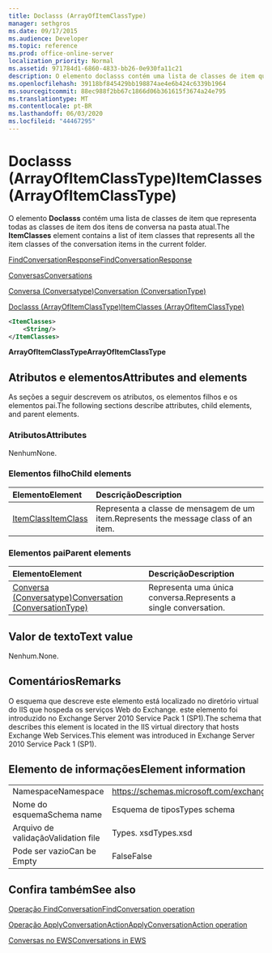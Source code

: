 ```yaml
---
title: Doclasss (ArrayOfItemClassType)
manager: sethgros
ms.date: 09/17/2015
ms.audience: Developer
ms.topic: reference
ms.prod: office-online-server
localization_priority: Normal
ms.assetid: 971784d1-6860-4833-bb26-0e930fa11c21
description: O elemento doclasss contém uma lista de classes de item que representa todas as classes de item dos itens de conversa na pasta atual.
ms.openlocfilehash: 39118bf845429bb198874ae4e6b424c6339b1964
ms.sourcegitcommit: 88ec988f2bb67c1866d06b361615f3674a24e795
ms.translationtype: MT
ms.contentlocale: pt-BR
ms.lasthandoff: 06/03/2020
ms.locfileid: "44467295"
---
```

# <a name="itemclasses-arrayofitemclasstype"></a><span data-ttu-id="43b80-103">Doclasss (ArrayOfItemClassType)</span><span class="sxs-lookup"><span data-stu-id="43b80-103">ItemClasses (ArrayOfItemClassType)</span></span>

<span data-ttu-id="43b80-104">O elemento **Doclasss** contém uma lista de classes de item que representa todas as classes de item dos itens de conversa na pasta atual.</span><span class="sxs-lookup"><span data-stu-id="43b80-104">The **ItemClasses** element contains a list of item classes that represents all the item classes of the conversation items in the current folder.</span></span> 
  
[<span data-ttu-id="43b80-105">FindConversationResponse</span><span class="sxs-lookup"><span data-stu-id="43b80-105">FindConversationResponse</span></span>](findconversationresponse.md)
  
[<span data-ttu-id="43b80-106">Conversas</span><span class="sxs-lookup"><span data-stu-id="43b80-106">Conversations</span></span>](conversations-ex15websvcsotherref.md)
  
[<span data-ttu-id="43b80-107">Conversa (Conversatype)</span><span class="sxs-lookup"><span data-stu-id="43b80-107">Conversation (ConversationType)</span></span>](conversation-conversationtype.md)
  
[<span data-ttu-id="43b80-108">Doclasss (ArrayOfItemClassType)</span><span class="sxs-lookup"><span data-stu-id="43b80-108">ItemClasses (ArrayOfItemClassType)</span></span>](itemclasses-arrayofitemclasstype.md)
  
```XML
<ItemClasses>
    <String/>
</ItemClasses>
```

 <span data-ttu-id="43b80-109">**ArrayOfItemClassType**</span><span class="sxs-lookup"><span data-stu-id="43b80-109">**ArrayOfItemClassType**</span></span>
## <a name="attributes-and-elements"></a><span data-ttu-id="43b80-110">Atributos e elementos</span><span class="sxs-lookup"><span data-stu-id="43b80-110">Attributes and elements</span></span>

<span data-ttu-id="43b80-111">As seções a seguir descrevem os atributos, os elementos filhos e os elementos pai.</span><span class="sxs-lookup"><span data-stu-id="43b80-111">The following sections describe attributes, child elements, and parent elements.</span></span>
  
### <a name="attributes"></a><span data-ttu-id="43b80-112">Atributos</span><span class="sxs-lookup"><span data-stu-id="43b80-112">Attributes</span></span>

<span data-ttu-id="43b80-113">Nenhum</span><span class="sxs-lookup"><span data-stu-id="43b80-113">None.</span></span>
  
### <a name="child-elements"></a><span data-ttu-id="43b80-114">Elementos filho</span><span class="sxs-lookup"><span data-stu-id="43b80-114">Child elements</span></span>

|<span data-ttu-id="43b80-115">**Elemento**</span><span class="sxs-lookup"><span data-stu-id="43b80-115">**Element**</span></span>|<span data-ttu-id="43b80-116">**Descrição**</span><span class="sxs-lookup"><span data-stu-id="43b80-116">**Description**</span></span>|
|:-----|:-----|
|[<span data-ttu-id="43b80-117">ItemClass</span><span class="sxs-lookup"><span data-stu-id="43b80-117">ItemClass</span></span>](itemclass.md) <br/> |<span data-ttu-id="43b80-118">Representa a classe de mensagem de um item.</span><span class="sxs-lookup"><span data-stu-id="43b80-118">Represents the message class of an item.</span></span>  <br/> |
   
### <a name="parent-elements"></a><span data-ttu-id="43b80-119">Elementos pai</span><span class="sxs-lookup"><span data-stu-id="43b80-119">Parent elements</span></span>

|<span data-ttu-id="43b80-120">**Elemento**</span><span class="sxs-lookup"><span data-stu-id="43b80-120">**Element**</span></span>|<span data-ttu-id="43b80-121">**Descrição**</span><span class="sxs-lookup"><span data-stu-id="43b80-121">**Description**</span></span>|
|:-----|:-----|
|[<span data-ttu-id="43b80-122">Conversa (Conversatype)</span><span class="sxs-lookup"><span data-stu-id="43b80-122">Conversation (ConversationType)</span></span>](conversation-conversationtype.md) <br/> |<span data-ttu-id="43b80-123">Representa uma única conversa.</span><span class="sxs-lookup"><span data-stu-id="43b80-123">Represents a single conversation.</span></span>  <br/> |
   
## <a name="text-value"></a><span data-ttu-id="43b80-124">Valor de texto</span><span class="sxs-lookup"><span data-stu-id="43b80-124">Text value</span></span>

<span data-ttu-id="43b80-125">Nenhum.</span><span class="sxs-lookup"><span data-stu-id="43b80-125">None.</span></span>
  
## <a name="remarks"></a><span data-ttu-id="43b80-126">Comentários</span><span class="sxs-lookup"><span data-stu-id="43b80-126">Remarks</span></span>

<span data-ttu-id="43b80-127">O esquema que descreve este elemento está localizado no diretório virtual do IIS que hospeda os serviços Web do Exchange. este elemento foi introduzido no Exchange Server 2010 Service Pack 1 (SP1).</span><span class="sxs-lookup"><span data-stu-id="43b80-127">The schema that describes this element is located in the IIS virtual directory that hosts Exchange Web Services.This element was introduced in Exchange Server 2010 Service Pack 1 (SP1).</span></span>
  
## <a name="element-information"></a><span data-ttu-id="43b80-128">Elemento de informações</span><span class="sxs-lookup"><span data-stu-id="43b80-128">Element information</span></span>

|||
|:-----|:-----|
|<span data-ttu-id="43b80-129">Namespace</span><span class="sxs-lookup"><span data-stu-id="43b80-129">Namespace</span></span>  <br/> |https://schemas.microsoft.com/exchange/services/2006/types  <br/> |
|<span data-ttu-id="43b80-130">Nome do esquema</span><span class="sxs-lookup"><span data-stu-id="43b80-130">Schema name</span></span>  <br/> |<span data-ttu-id="43b80-131">Esquema de tipos</span><span class="sxs-lookup"><span data-stu-id="43b80-131">Types schema</span></span>  <br/> |
|<span data-ttu-id="43b80-132">Arquivo de validação</span><span class="sxs-lookup"><span data-stu-id="43b80-132">Validation file</span></span>  <br/> |<span data-ttu-id="43b80-133">Types. xsd</span><span class="sxs-lookup"><span data-stu-id="43b80-133">Types.xsd</span></span>  <br/> |
|<span data-ttu-id="43b80-134">Pode ser vazio</span><span class="sxs-lookup"><span data-stu-id="43b80-134">Can be Empty</span></span>  <br/> |<span data-ttu-id="43b80-135">False</span><span class="sxs-lookup"><span data-stu-id="43b80-135">False</span></span>  <br/> |
   
## <a name="see-also"></a><span data-ttu-id="43b80-136">Confira também</span><span class="sxs-lookup"><span data-stu-id="43b80-136">See also</span></span>



[<span data-ttu-id="43b80-137">Operação FindConversation</span><span class="sxs-lookup"><span data-stu-id="43b80-137">FindConversation operation</span></span>](findconversation-operation.md)
  
[<span data-ttu-id="43b80-138">Operação ApplyConversationAction</span><span class="sxs-lookup"><span data-stu-id="43b80-138">ApplyConversationAction operation</span></span>](applyconversationaction-operation.md)


[<span data-ttu-id="43b80-139">Conversas no EWS</span><span class="sxs-lookup"><span data-stu-id="43b80-139">Conversations in EWS</span></span>](https://msdn.microsoft.com/library/91e64629-db6c-4c94-9dcb-d386232e8467%28Office.15%29.aspx)

